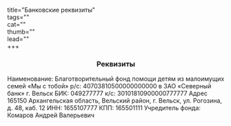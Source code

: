 title="Банковские реквизиты"      
tags=""    
cat=""     
thumb=""   
lead=""    
+++

<h3 style="text-align:center;">Реквизиты</h3>

Наименование: Благотворительный фонд помощи детям из малоимущих семей «Мы с тобой»
р/с: 40703810500000000000 в ЗАО «Северный банк» г. Вельск
БИК: 049277777
к/с: 30101810900000777777
Адрес 165150 Архангельская область, Вельский район, г. Вельск, ул. Рогозина, д. 48, каб. 12
ИНН: 1655107777
КПП: 165501111
Учредитель фонда: Комаров Андрей Валерьевич


